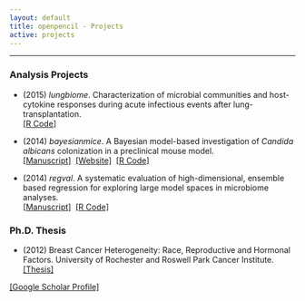 ```yaml
---
layout: default
title: openpencil - Projects
active: projects
---
```

---
### Analysis Projects

*  (2015) _lungbiome_. Characterization of microbial communities and host-cytokine responses during acute infectious events after lung-transplantation.<br/>
[\[R Code\]](https://github.com/openpencil/lungbiome)

*  (2014) _bayesianmice_.  A Bayesian model-based investigation of _Candida albicans_ colonization in a preclinical mouse model.  <br/>
[\[Manuscript\]](http://dx.doi.org/10.1038/srep08131)<span style="color:#ffffff;">..</span>[\[Website\]](https://openpencil.github.io/bayesianmice)<span style="color:#ffffff;">..</span>[\[R Code\]](https://github.com/openpencil/bayesianmice)

*  (2014) _regval_. A systematic evaluation of high-dimensional, ensemble based regression for exploring large model spaces in microbiome analyses. <br/>
[\[Manuscript\]](http://dx.doi.org/10.1186/s12859-015-0467-6)<span style="color:#ffffff;">..</span>[\[R Code\]](https://github.com/openpencil/regeval)


### Ph.D. Thesis

*  (2012) Breast Cancer Heterogeneity: Race, Reproductive and Hormonal Factors. University of Rochester and Roswell Park Cancer Institute. [\[Thesis\]](https://urresearch.rochester.edu/institutionalPublicationPublicView.action?institutionalItemId=25083&versionNumber=1)


[\[Google Scholar Profile\]](https://scholar.google.com/citations?hl=en&user=iqjc5xwAAAAJ)
<!--
[Website](https://openpencil.github.io/lungbiome)  
-->
<!--
### Technical Reports

(2013) _miseq454_. An exploration of microbial communities after lung-transplantation.  <br/>
[GitHub](https://github.com/openpencil/lungbiome) [Documentation](https://openpencil.github.io/lungbiome)  

-->
